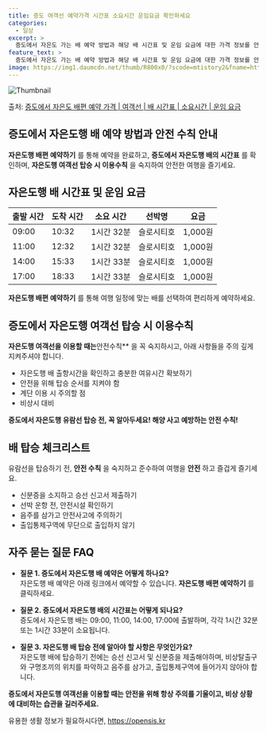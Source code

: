 ```yaml
---
title: 증도 여객선 예약가격 시간표 소요시간 운임요금 확인하세요
categories:
  - 일상
excerpt: >
  증도에서 자은도 가는 배 예약 방법과 해당 배 시간표 및 운임 요금에 대한 가격 정보를 안내 드리겠습니다. 안전하고 재밋는 자은도행 여행을 위해 아래 정보 참고하시기 바랍니다. 자은도행 배편 예약하기 👈 클릭증도에서 자은도행 배 시간표출발 시간도착 시간소요 시간선박명요금09:0010:321시간 32분슬로시티호1,000원11:0012:321시간 32분슬로시티호1,000원14:0015:331시간 33분슬로시티호1,000원17:0018:331시간 33분슬로시티호1,000원자은도행 배편 예약하기 👈 클릭증도에서 자은도행 여객선 탑승 시 이용수칙자은도행 여객선을 이용할 때 꼭 지켜아할 중요한 안전수칙을 알아봅시다. 1) 자은도행 배 출항시간을 확인하고 충분한 여유시간 확보하기 탑승할 배의 출항시간을 확인하고 혼잡..
feature_text: >
  증도에서 자은도 가는 배 예약 방법과 해당 배 시간표 및 운임 요금에 대한 가격 정보를 안내 드리겠습니다. 안전하고 재밋는 자은도행 여행을 위해 아래 정보 참고하시기 바랍니다. 자은도행 배편 예약하기 👈 클릭증도에서 자은도행 배 시간표출발 시간도착 시간소요 시간선박명요금09:0010:321시간 32분슬로시티호1,000원11:0012:321시간 32분슬로시티호1,000원14:0015:331시간 33분슬로시티호1,000원17:0018:331시간 33분슬로시티호1,000원자은도행 배편 예약하기 👈 클릭증도에서 자은도행 여객선 탑승 시 이용수칙자은도행 여객선을 이용할 때 꼭 지켜아할 중요한 안전수칙을 알아봅시다. 1) 자은도행 배 출항시간을 확인하고 충분한 여유시간 확보하기 탑승할 배의 출항시간을 확인하고 혼잡..
image: https://img1.daumcdn.net/thumb/R800x0/?scode=mtistory2&fname=https%3A%2F%2Fblog.kakaocdn.net%2Fdn%2FrFGct%2FbtsHBS0zMwf%2Fx1dJPxkS0s4amNggmvXEK0%2Fimg.webp
---
```


![Thumbnail](https://img1.daumcdn.net/thumb/R800x0/?scode=mtistory2&fname=https%3A%2F%2Fblog.kakaocdn.net%2Fdn%2FrFGct%2FbtsHBS0zMwf%2Fx1dJPxkS0s4amNggmvXEK0%2Fimg.webp)

<p>출처: <a href="https://opensis.kr/entry/%EC%A6%9D%EB%8F%84%EC%97%90%EC%84%9C-%EC%9E%90%EC%9D%80%EB%8F%84-%EB%B0%B0%ED%8E%B8-%EC%98%88%EC%95%BD-%EA%B0%80%EA%B2%A9-%EC%97%AC%EA%B0%9D%EC%84%A0-%EB%B0%B0-%EC%8B%9C%EA%B0%84%ED%91%9C-%EC%86%8C%EC%9A%94%EC%8B%9C%EA%B0%84-%EC%9A%B4%EC%9E%84-%EC%9A%94%EA%B8%88" rel="dofollow">증도에서 자은도 배편 예약 가격 | 여객선 | 배 시간표 | 소요시간 | 운임 요금</a> </p>

## 증도에서 자은도행 배 예약 방법과 안전 수칙 안내

**자은도행 배편 예약하기** 를 통해 예약을 완료하고, **증도에서 자은도행 배의 시간표** 를 확인하며, **자은도행 여객선 탑승 시
이용수칙** 을 숙지하여 안전한 여행을 즐기세요.

## 자은도행 배 시간표 및 운임 요금

**출발 시간** | **도착 시간** | **소요 시간** | **선박명** | **요금**  
---|---|---|---|---  
09:00 | 10:32 | 1시간 32분 | 슬로시티호 | 1,000원  
11:00 | 12:32 | 1시간 32분 | 슬로시티호 | 1,000원  
14:00 | 15:33 | 1시간 33분 | 슬로시티호 | 1,000원  
17:00 | 18:33 | 1시간 33분 | 슬로시티호 | 1,000원  
  
**자은도행 배편 예약하기** 를 통해 여행 일정에 맞는 배를 선택하여 편리하게 예약하세요.

## 증도에서 자은도행 여객선 탑승 시 이용수칙

**자은도행 여객선을 이용할 때는**안전수칙** 을 꼭 숙지하시고, 아래 사항들을 주의 깊게 지켜주셔야 합니다.

  * 자은도행 배 출항시간을 확인하고 충분한 여유시간 확보하기
  * 안전을 위해 탑승 순서를 지켜야 함
  * 계단 이용 시 주의할 점
  * 비상시 대비

**증도에서 자은도행 유람선 탑승 전, 꼭 알아두세요! 해양 사고 예방하는 안전 수칙!**

## 배 탑승 체크리스트

유람선을 탑승하기 전, **안전 수칙** 을 숙지하고 준수하여 여행을 **안전** 하고 즐겁게 즐기세요.

  * 신분증을 소지하고 승선 신고서 제출하기
  * 선박 운항 전, 안전시설 확인하기
  * 음주를 삼가고 안전사고에 주의하기
  * 출입통제구역에 무단으로 출입하지 않기

## 자주 묻는 질문 FAQ

  * **질문 1. 증도에서 자은도행 배 예약은 어떻게 하나요?**  
자은도행 배 예약은 아래 링크에서 예약할 수 있습니다. **자은도행 배편 예약하기** 를 클릭하세요.

  * **질문 2. 증도에서 자은도행 배의 시간표는 어떻게 되나요?**  
증도에서 자은도행 배는 09:00, 11:00, 14:00, 17:00에 출발하며, 각각 1시간 32분 또는 1시간 33분이 소요됩니다.

  * **질문 3. 자은도행 배 탑승 전에 알아야 할 사항은 무엇인가요?**  
자은도행 배에 탑승하기 전에는 승선 신고서 및 신분증을 제출해야하며, 비상탈출구와 구명조끼의 위치를 파악하고 음주를 삼가고, 출입통제구역에
들어가지 않아야 합니다.

**증도에서 자은도행 여객선을 이용할 때는 안전을 위해 항상 주의를 기울이고, 비상 상황에 대비하는 습관을 길러주세요.**

 

유용한 생활 정보가 필요하시다면, <a href="https://opensis.kr" rel="dofollow">https://opensis.kr</a>


